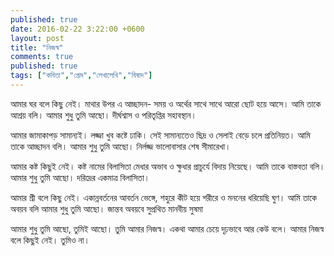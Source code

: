 ```yaml
---
published: true
date: 2016-02-22 3:22:00 +0600
layout: post
title: "নিজস্ব"
comments: true
published: true
tags: ["কবিতা","প্রেম","লেখালেখি","বিষাদ"]
---
```

আমার ঘর বলে কিছু নেই।
মাথার উপর এ আচ্ছাদন-
সময় ও অর্থের সাথে সাথে আরো ছোট হয়ে আসে।
আমি তাকে আশ্রয় বলি।
আমার শুধু তুমি আছো।
দীর্ঘশ্বাস ও পরিতৃপ্তির সহাবস্থান।

আমার জামাকাপড় সামান্যই।
লজ্জা খুব কষ্টে ঢাকি।
সেই সামান্যতেও ছিদ্র ও সেলাই বেড়ে চলে প্রতিনিয়ত।
আমি তাকে আচ্ছাদন বলি।
আমার শুধু তুমি আছো।
নির্লজ্জ ভালোবাসার শেষ সীমারেখা।

আমার কষ্ট কিছুই নেই।
কষ্ট নামের বিলাসিতা
মেধার অভাব ও ক্ষুধার প্রাচুর্যে বিদায় নিয়েছে।
আমি তাকে বাস্তবতা বলি।
আমার শুধু তুমি আছো।
দরিদ্রের একমাত্র বিলাসিতা।

আমার শ্রী বলে কিছু নেই।
একান্নবর্তনের আবর্তন ভেঙ্গে,
শহুরে কীট হয়ে
শরীরে ও মননের ধরিয়েছি ঘুণ।
আমি তাকে অবয়ব বলি
আমার শুধু তুমি আছো।
জান্তব অবয়বে সুপ্রথিত মানবীয় সুষমা

আমার শুধু তুমি আছো, তুমিই আছো।
তুমি আমার নিজস্ব।
একথা আমার চেয়ে দৃঢ়ভাবে আর কেউ বলে।
আমার নিজস্ব বলে কিছুই নেই।
তুমিও না।
